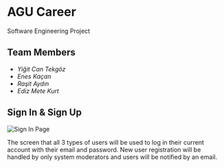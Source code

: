 # AGU Career

Software Engineering Project

## Team Members
- *Yiğit Can Tekgöz*
- *Enes Kaçan*
- *Raşit Aydın*
- *Ediz Mete Kurt*

## Sign In & Sign Up
![Sign In Page](https://github.com/yigitekgoz/AGUCareer/blob/master/UI%20Design/Images/Giri%C5%9F%20Yap.png)

The screen that all 3 types of users will be used to log in their current account with their email and password. New user registration will be handled by only system moderators and users will be notified by an email.
